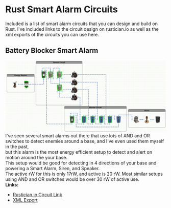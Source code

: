 # Rust Smart Alarm Circuits
Included is a list of smart alarm circuits that you can design and build on Rust.  I've included links to the circuit design on rustician.io as well as the xml exports of the circuits you can use here.

## Battery Blocker Smart Alarm
![BatteryBlockerSmartAlarm](images/BatteryBlockerSmartAlarm.png)
I've seen several smart alarms out there that use lots of AND and OR switches to detect enemies around a base, and I've even used them myself in the past,</br>
but this alarm is the most energy efficient setup to detect and alert on motion around the your base.</br>
This setup would be good for detecting in 4 directions of your base and powering a Smart Alarm, Siren, and Speaker.</br>
The active rW for this is only 17rW, and active is 20 rW.  Most similar setups using AND and OR switches would be over 30 rW of active use.</br>
<b>Links:</b>
* [Rustician.io Circuit Link](https://www.rustrician.io/?circuit=6811a3ab852c455a5aaa7e3d732056e0)
* [XML Export](xml/BatteryBlockerSmartAlarm.xml)